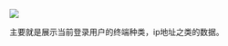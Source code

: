 ![](http://oss-file-cache.oss-cn-shanghai.aliyuncs.com/1648132957_image.png)

主要就是展示当前登录用户的终端种类，ip地址之类的数据。